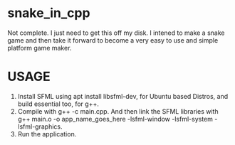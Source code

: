 # snake_in_cpp
Not complete. I just need to get this off my disk. I intened to make a snake game and then take it forward to become a very easy to use and simple platform game maker. 

# USAGE
1. Install SFML using apt install libsfml-dev, for Ubuntu based Distros, and build essential too, for g++.
2. Compile with g++ -c main.cpp. And then link the SFML libraries with g++ main.o -o app_name_goes_here -lsfml-window -lsfml-system -lsfml-graphics.
3. Run the application. 
